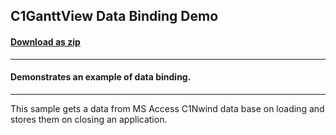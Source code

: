 ## C1GanttView Data Binding Demo
#### [Download as zip](https://grapecity.github.io/DownGit/#/home?url=https://github.com/GrapeCity/ComponentOne-WPF-Samples/tree/master/NET_4.6.2/C1.WPF.GanttView/CS/DataBinding/DataBinding)
____
#### Demonstrates an example of data binding.
____
This sample gets a data from MS Access C1Nwind data base on loading 
and stores them on closing an application.
